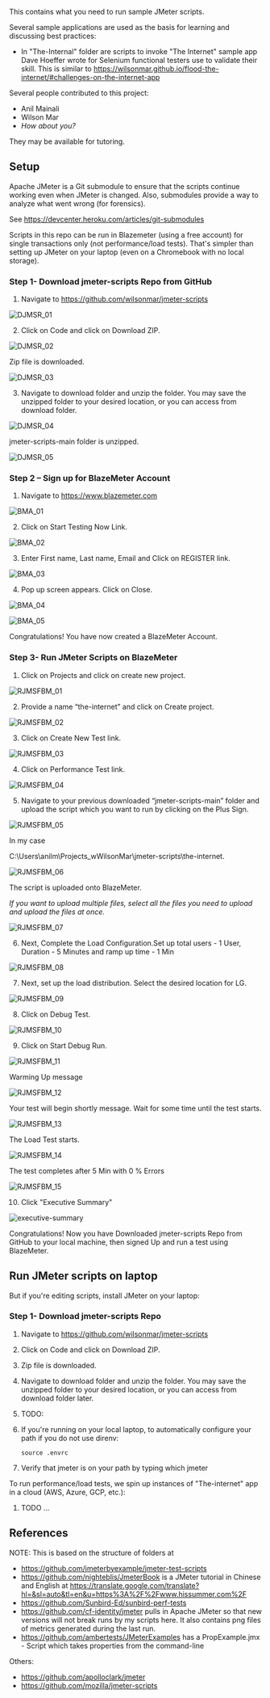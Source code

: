 This contains what you need to run sample JMeter scripts.

Several sample applications are used as the basis for learning and discussing best practices:

   * In "The-Internal" folder are scripts to invoke "The Internet" sample app Dave Hoeffer wrote for Selenium functional testers use to validate their skill. This is similar to https://wilsonmar.github.io/flood-the-internet/#challenges-on-the-internet-app

Several people contributed to this project:
   * Anil Mainali 
   * Wilson Mar
   * <em>How about you?</em>

They may be available for tutoring.

## Setup

Apache JMeter is a Git submodule to ensure that the scripts continue working even when JMeter is changed.
Also, submodules provide a way to analyze what went wrong (for forensics).

See https://devcenter.heroku.com/articles/git-submodules

Scripts in this repo can be run in Blazemeter (using a free account) for single transactions only (not performance/load tests).
That's simpler than setting up JMeter on your laptop (even on a Chromebook with no local storage).

### Step 1- Download jmeter-scripts Repo from GitHub

1. Navigate to https://github.com/wilsonmar/jmeter-scripts

![DJMSR_01](https://user-images.githubusercontent.com/10678180/124376825-6b524880-dc6e-11eb-8c13-4205efcdd6d5.png)

2. Click on Code and click on Download ZIP.

![DJMSR_02](https://user-images.githubusercontent.com/10678180/124376826-6beadf00-dc6e-11eb-9d1b-ff0470020591.png)

Zip file is downloaded.

![DJMSR_03](https://user-images.githubusercontent.com/10678180/124376827-6beadf00-dc6e-11eb-9c48-505a9ce27c1c.png)

3. Navigate to download folder and unzip the folder. You may save the unzipped folder to your desired location, or you can access from download folder.

![DJMSR_04](https://user-images.githubusercontent.com/10678180/124376828-6beadf00-dc6e-11eb-8ebb-660be859ce9f.png)

jmeter-scripts-main folder is unzipped.

![DJMSR_05](https://user-images.githubusercontent.com/10678180/124376829-6beadf00-dc6e-11eb-9230-d0ea2d318963.png)

### Step 2 – Sign up for BlazeMeter Account

1. Navigate to <a target="_blank" href="https://www.blazemeter.com/">https://www.blazemeter.com</a>

![BMA_01](https://user-images.githubusercontent.com/10678180/124376016-8cb13580-dc6a-11eb-91cc-42471ddcfbb2.png)

2. Click on Start Testing Now Link.

![BMA_02](https://user-images.githubusercontent.com/10678180/124376017-8cb13580-dc6a-11eb-9b86-1f556e08b07c.png)

3. Enter First name, Last name, Email and Click on REGISTER link.

![BMA_03](https://user-images.githubusercontent.com/10678180/124376019-8cb13580-dc6a-11eb-817c-4219670a39ce.png)

4. Pop up screen appears. Click on Close.

![BMA_04](https://user-images.githubusercontent.com/10678180/124376022-8d49cc00-dc6a-11eb-9705-0245e808e007.png)

![BMA_05](https://user-images.githubusercontent.com/10678180/124376023-8d49cc00-dc6a-11eb-93d3-23948d8240a7.png)

Congratulations! You have now created a BlazeMeter Account.

### Step 3- Run JMeter Scripts on BlazeMeter

1. Click on Projects and click on create new project.

![RJMSFBM_01](https://user-images.githubusercontent.com/10678180/124377429-7e1a4c80-dc71-11eb-8ed0-65f651434ece.png)

2. Provide a name “the-internet” and click on Create project.

![RJMSFBM_02](https://user-images.githubusercontent.com/10678180/124377514-e5380100-dc71-11eb-967b-fe3384064be8.png)


3. Click on Create New Test link.

![RJMSFBM_03](https://user-images.githubusercontent.com/10678180/124377779-68a62200-dc73-11eb-9b9f-179165e16c15.png)

4. Click on Performance Test link.

![RJMSFBM_04](https://user-images.githubusercontent.com/10678180/124377780-693eb880-dc73-11eb-855b-abecae3a10c2.png)

5. Navigate to your previous downloaded “jmeter-scripts-main” folder and upload the script which you want to run by clicking on the Plus Sign.

![RJMSFBM_05](https://user-images.githubusercontent.com/10678180/124377781-693eb880-dc73-11eb-9e64-03e9195a4983.png)

In my case

C:\Users\anilm\Projects_wWilsonMar\jmeter-scripts\the-internet.

![RJMSFBM_06](https://user-images.githubusercontent.com/10678180/124377783-693eb880-dc73-11eb-9683-5e681a72de5b.png)

The script is uploaded onto BlazeMeter.

*If you want to upload multiple files, select all the files you need to upload and upload the files at once.*

![RJMSFBM_07](https://user-images.githubusercontent.com/10678180/124377785-693eb880-dc73-11eb-8668-7de90ce33579.png)

6. Next, Complete the Load Configuration.Set up total users - 1 User, Duration - 5 Minutes and ramp up time - 1 Min

![RJMSFBM_08](https://user-images.githubusercontent.com/10678180/124377923-4660d400-dc74-11eb-8281-d35990dceb43.png)

7. Next, set up the load distribution. Select the desired location for LG.

![RJMSFBM_09](https://user-images.githubusercontent.com/10678180/124378163-a86e0900-dc75-11eb-882e-0a6f7c37eb64.png)

8. Click on Debug Test.

![RJMSFBM_10](https://user-images.githubusercontent.com/10678180/124378164-a86e0900-dc75-11eb-9f7e-e105ecd3898f.png)

9. Click on Start Debug Run.

![RJMSFBM_11](https://user-images.githubusercontent.com/10678180/124378165-a86e0900-dc75-11eb-9a2a-a743117f9aac.png)

Warming Up message

![RJMSFBM_12](https://user-images.githubusercontent.com/10678180/124378166-a9069f80-dc75-11eb-80a0-63d3d211d5fd.png)

Your test will begin shortly message. Wait for some time until the test starts.

![RJMSFBM_13](https://user-images.githubusercontent.com/10678180/124378167-a9069f80-dc75-11eb-8887-7bd6e04df3e2.png)

The Load Test starts.

![RJMSFBM_14](https://user-images.githubusercontent.com/10678180/124378168-a9069f80-dc75-11eb-8d88-a99ba5aa4413.png)

The test completes after 5 Min with 0 % Errors

![RJMSFBM_15](https://user-images.githubusercontent.com/10678180/124378169-a9069f80-dc75-11eb-91ad-36288f06e276.png)

10. Click "Executive Summary"

![executive-summary](https://user-images.githubusercontent.com/300046/124906183-05363000-dfa4-11eb-91fc-e03191c06677.png)

Congratulations! Now you have Downloaded jmeter-scripts Repo from GitHub to your local machine, then signed Up and run a test using BlazeMeter.

## Run JMeter scripts on laptop

But if you're editing scripts, install JMeter on your laptop:

### Step 1- Download jmeter-scripts Repo

1.	Navigate to https://github.com/wilsonmar/jmeter-scripts
2.	Click on Code and click on Download ZIP.
3.	Zip file is downloaded.
4.	Navigate to download folder and unzip the folder. You may save the unzipped folder to your desired location, or you can access from download folder later.

1. TODO:
2. If you're running on your local laptop, to automatically configure your path if you do not use direnv:

   `source .envrc`

3. Verify that jmeter is on your path by typing which jmeter

To run performance/load tests, we spin up instances of "The-internet" app in a cloud (AWS, Azure, GCP, etc.):

1. TODO ...


## References

NOTE: This is based on the structure of folders at
* https://github.com/jmeterbyexample/jmeter-test-scripts
* https://github.com/nighteblis/JmeterBook is a JMeter tutorial in Chinese and English at https://translate.google.com/translate?hl=&sl=auto&tl=en&u=https%3A%2F%2Fwww.hissummer.com%2F
* https://github.com/Sunbird-Ed/sunbird-perf-tests
* https://github.com/cf-identity/jmeter pulls in Apache JMeter so that new versions will not break runs by my scripts here.
   It also contains png files of metrics generated during the last run.
* https://github.com/ambertests/JMeterExamples has a PropExample.jmx - Script which takes properties from the command-line

Others:
* https://github.com/apolloclark/jmeter
* https://github.com/mozilla/jmeter-scripts
